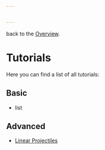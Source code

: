 ```yaml
---


---
```


<p>back to the <a href="README.md">Overview</a>.</p>
<h1 id="tutorials">Tutorials</h1>
<p>Here you can find a list of all tutorials:</p>
<h2 id="basic">Basic</h2>
<ul>
<li>list</li>
</ul>
<h2 id="advanced">Advanced</h2>
<ul>
<li><a href="./Tutorials/Linear%20Projectiles">Linear Projectiles</a></li>
</ul>


